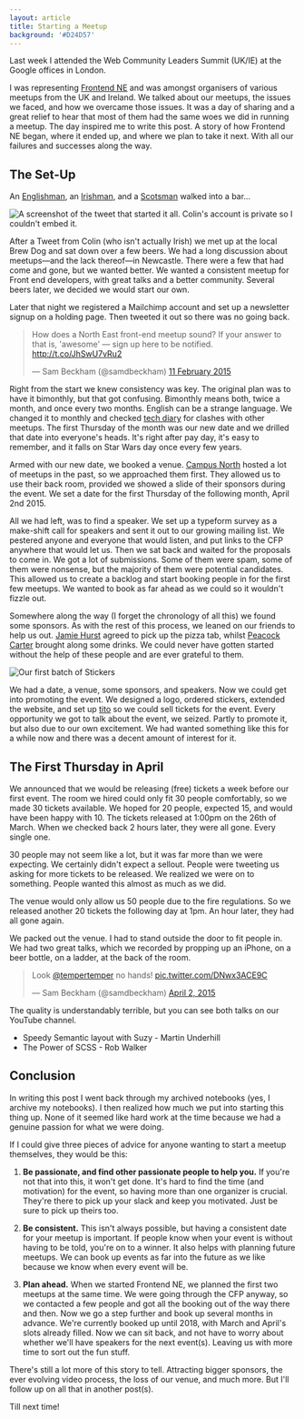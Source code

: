 ```yaml
---
layout: article
title: Starting a Meetup
background: '#D24D57'
---
```


Last week I attended the Web Community Leaders Summit (UK/IE) at the Google offices in London.

I was representing [Frontend NE](https://frontendne.co.uk) and was amongst organisers of various meetups from the UK and Ireland.
We talked about our meetups, the issues we faced, and how we overcame those issues.
It was a day of sharing and a great relief to hear that most of them had the same woes we did in running a meetup.
The day inspired me to write this post.
A story of how Frontend NE began, where it ended up, and where we plan to take it next.
With all our failures and successes along the way.

## The Set-Up
An [Englishman](https://twitter.com/samdbeckham), an [Irishman](https://twitter.com/mynameiscolin), and a [Scotsman](https://twitter.com/tempertemper) walked into a bar…

![A screenshot of the tweet that started it all. Colin's account is private so I couldn't embed it.](/images/articles/frontendne/one-tweet-to-start-it-all.png)

After a Tweet from Colin (who isn't actually Irish) we met up at the local Brew Dog and sat down over a few beers.
We had a long discussion about meetups—and the lack thereof—in Newcastle.
There were a few that had come and gone, but we wanted better.
We wanted a consistent meetup for Front end developers, with great talks and a better community.
Several beers later, we decided we would start our own.

Later that night we registered a Mailchimp account and set up a newsletter signup on a holding page.
Then tweeted it out so there was no going back.

<p><blockquote class="twitter-tweet" data-lang="en-gb"><p lang="en" dir="ltr">How does a North East front-end meetup sound? If your answer to that is, &#39;awesome&#39; — sign up here to be notified. <a href="http://t.co/JhSwU7vRu2">http://t.co/JhSwU7vRu2</a></p>&mdash; Sam Beckham (@samdbeckham) <a href="https://twitter.com/samdbeckham/status/565516838449475584">11 February 2015</a></blockquote></p>

Right from the start we knew consistency was key.
The original plan was to have it bimonthly, but that got confusing.
Bimonthly means both, twice a month, and once every two months.
English can be a strange language.
We changed it to monthly and checked [tech diary](#) for clashes with other meetups.
The first Thursday of the month was our new date and we drilled that date into everyone's heads.
It's right after pay day, it's easy to remember, and it falls on Star Wars day once every few years.

Armed with our new date, we booked a venue.
[Campus North](#) hosted a lot of meetups in the past, so we approached them first.
They allowed us to use their back room, provided we showed a slide of their sponsors during the event.
We set a date for the first Thursday of the following month, April 2nd 2015.

All we had left, was to find a speaker.
We set up a typeform survey as a make-shift call for speakers and sent it out to our growing mailing list.
We pestered anyone and everyone that would listen, and put links to the CFP anywhere that would let us.
Then we sat back and waited for the proposals to come in.
We got a lot of submissions.
Some of them were spam, some of them were nonsense, but the majority of them were potential candidates.
This allowed us to create a backlog and start booking people in for the first few meetups.
We wanted to book as far ahead as we could so it wouldn't fizzle out.

Somewhere along the way (I forget the chronology of all this) we found some sponsors.
As with the rest of this process, we leaned on our friends to help us out.
[Jamie Hurst](#) agreed to pick up the pizza tab, whilst [Peacock Carter](#) brought along some drinks.
We could never have gotten started without the help of these people and are ever grateful to them.

![Our first batch of Stickers](/images/articles/frontendne/stickers.jpg)

We had a date, a venue, some sponsors, and speakers.
Now we could get into promoting the event.
We designed a logo, ordered stickers, extended the website, and set up [tito](http://ti.to) so we could sell tickets for the event.
Every opportunity we got to talk about the event, we seized.
Partly to promote it, but also due to our own excitement.
We had wanted something like this for a while now and there was a decent amount of interest for it.

## The First Thursday in April

We announced that we would be releasing (free) tickets a week before our first event.
The room we hired could only fit 30 people comfortably, so we made 30 tickets available.
We hoped for 20 people, expected 15, and would have been happy with 10.
The tickets released at 1:00pm on the 26th of March.
When we checked back 2 hours later, they were all gone.
Every single one.

30 people may not seem like a lot, but it was far more than we were expecting.
We certainly didn't expect a sellout.
People were tweeting us asking for more tickets to be released.
We realized we were on to something.
People wanted this almost as much as we did.

The venue would only allow us 50 people due to the fire regulations.
So we released another 20 tickets the following day at 1pm.
An hour later, they had all gone again.

We packed out the venue.
I had to stand outside the door to fit people in.
We had two great talks, which we recorded by propping up an iPhone, on a beer bottle, on a ladder, at the back of the room.

<p><blockquote class="twitter-tweet" data-lang="en"><p lang="en" dir="ltr">Look <a href="https://twitter.com/tempertemper">@tempertemper</a> no hands! <a href="http://t.co/DNwx3ACE9C">pic.twitter.com/DNwx3ACE9C</a></p>&mdash; Sam Beckham (@samdbeckham) <a href="https://twitter.com/samdbeckham/status/583696616588238849">April 2, 2015</a></blockquote></p>

The quality is understandably terrible, but you can see both talks on our YouTube channel.

 - Speedy Semantic layout with Suzy - Martin Underhill
 - The Power of SCSS - Rob Walker

## Conclusion
In writing this post I went back through my archived notebooks (yes, I archive my notebooks).
I then realized how much we put into starting this thing up.
None of it seemed like hard work at the time because we had a genuine passion for what we were doing.

If I could give three pieces of advice for anyone wanting to start a meetup themselves, they would be this:

1. **Be passionate, and find other passionate people to help you.**
If you're not that into this, it won't get done.
It's hard to find the time (and motivation) for the event, so having more than one organizer is crucial.
They're there to pick up your slack and keep you motivated.
Just be sure to pick up theirs too.

2. **Be consistent.**
This isn't always possible, but having a consistent date for your meetup is important.
If people know when your event is without having to be told, you're on to a winner.
It also helps with planning future meetups.
We can book up events as far into the future as we like because we know when every event will be.

3. **Plan ahead.**
When we started Frontend NE, we planned the first two meetups at the same time.
We were going through the CFP anyway, so we contacted a few people and got all the booking out of the way there and then.
Now we go a step further and book up several months in advance.
We're currently booked up until 2018, with March and April's slots already filled.
Now we can sit back, and not have to worry about whether we'll have speakers for the next event(s).
Leaving us with more time to sort out the fun stuff.

There's still a lot more of this story to tell.
Attracting bigger sponsors, the ever evolving video process, the loss of our venue, and much more.
But I'll follow up on all that in another post(s).

Till next time!
